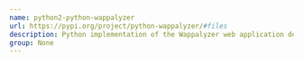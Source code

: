 ```yaml
---
name: python2-python-wappalyzer
url: https://pypi.org/project/python-wappalyzer/#files
description: Python implementation of the Wappalyzer web application detection utility.
group: None
---
```

